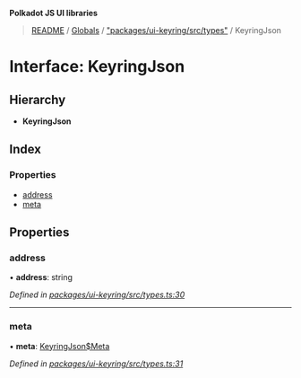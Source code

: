 **Polkadot JS UI libraries**

> [README](../README.md) / [Globals](../globals.md) / ["packages/ui-keyring/src/types"](../modules/_packages_ui_keyring_src_types_.md) / KeyringJson

# Interface: KeyringJson

## Hierarchy

* **KeyringJson**

## Index

### Properties

* [address](_packages_ui_keyring_src_types_.keyringjson.md#address)
* [meta](_packages_ui_keyring_src_types_.keyringjson.md#meta)

## Properties

### address

•  **address**: string

*Defined in [packages/ui-keyring/src/types.ts:30](https://github.com/polkadot-js/ui/blob/678d4dc5/packages/ui-keyring/src/types.ts#L30)*

___

### meta

•  **meta**: [KeyringJson$Meta](_packages_ui_keyring_src_types_.keyringjson_meta.md)

*Defined in [packages/ui-keyring/src/types.ts:31](https://github.com/polkadot-js/ui/blob/678d4dc5/packages/ui-keyring/src/types.ts#L31)*

